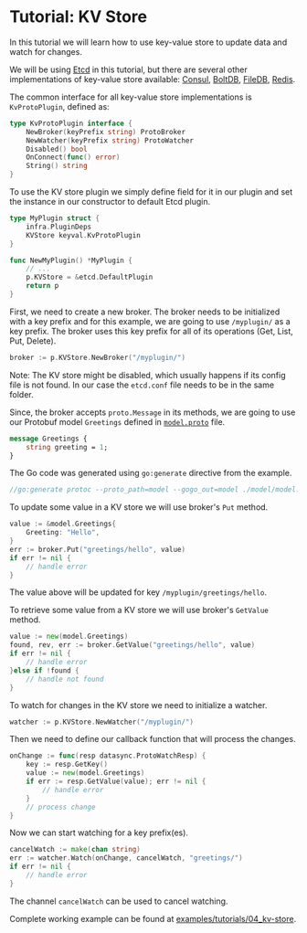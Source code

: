 # Tutorial: KV Store

In this tutorial we will learn how to use key-value store to update data and watch for changes.

We will be using [Etcd][1] in this tutorial, but there are several other 
implementations of key-value store available: [Consul][2], [BoltDB][3], [FileDB][4], [Redis][5].

The common interface for all key-value store implementations is `KvProtoPlugin`, defined as:

```go
type KvProtoPlugin interface {
	NewBroker(keyPrefix string) ProtoBroker
	NewWatcher(keyPrefix string) ProtoWatcher
	Disabled() bool
	OnConnect(func() error)
	String() string
}
```

To use the KV store plugin we simply define field for it in our plugin and 
set the instance in our constructor to default Etcd plugin.

```go
type MyPlugin struct {
	infra.PluginDeps
	KVStore keyval.KvProtoPlugin
}

func NewMyPlugin() *MyPlugin {
	// ...
	p.KVStore = &etcd.DefaultPlugin
	return p
}
```

First, we need to create a new broker. The broker needs to be initialized with
a key prefix and for this example, we are going to use `/myplugin/` as a key prefix.
The broker uses this key prefix for all of its operations (Get, List, Put, Delete).

```go
broker := p.KVStore.NewBroker("/myplugin/")
```

Note: The KV store might be disabled, which usually happens if its config file 
is not found. In our case the `etcd.conf` file needs to be in the same folder.

Since, the broker accepts `proto.Message` in its methods, we are going to use
our Protobuf model `Greetings` defined in [`model.proto`][6] file.

```proto
message Greetings {
    string greeting = 1;
}
```

The Go code was generated using `go:generate` directive from the example.

```go
//go:generate protoc --proto_path=model --gogo_out=model ./model/model.proto
```

To update some value in a KV store we will use broker's `Put` method.

```go
value := &model.Greetings{
	Greeting: "Hello",
}
err := broker.Put("greetings/hello", value)
if err != nil {
	// handle error
}
```

The value above will be updated for key `/myplugin/greetings/hello`.

To retrieve some value from a KV store we will use broker's `GetValue` method.

```go
value := new(model.Greetings)
found, rev, err := broker.GetValue("greetings/hello", value)
if err != nil {
	// handle error
}else if !found {
	// handle not found
}
```

To watch for changes in the KV store we need to initialize a watcher.

```go
watcher := p.KVStore.NewWatcher("/myplugin/")
```

Then we need to define our callback function that will process the changes.

```go
onChange := func(resp datasync.ProtoWatchResp) {
	key := resp.GetKey()
	value := new(model.Greetings)
	if err := resp.GetValue(value); err != nil {
		// handle error
	}
	// process change
}
```

Now we can start watching for a key prefix(es).

```go
cancelWatch := make(chan string)
err := watcher.Watch(onChange, cancelWatch, "greetings/")
if err != nil {
	// handle error
}
```

The channel `cancelWatch` can be used to cancel watching.

Complete working example can be found at [examples/tutorials/04_kv-store](../../examples/tutorials/04_kv-store).

[1]: https://github.com/ligato/cn-infra/tree/master/db/keyval/etcd
[2]: https://github.com/ligato/cn-infra/tree/master/db/keyval/consul
[3]: https://github.com/ligato/cn-infra/tree/master/db/keyval/bolt
[4]: https://github.com/ligato/cn-infra/tree/master/db/keyval/filedb
[5]: https://github.com/ligato/cn-infra/tree/master/db/keyval/redis
[6]: ../../examples/tutorials/04_kv-store/model/model.proto
